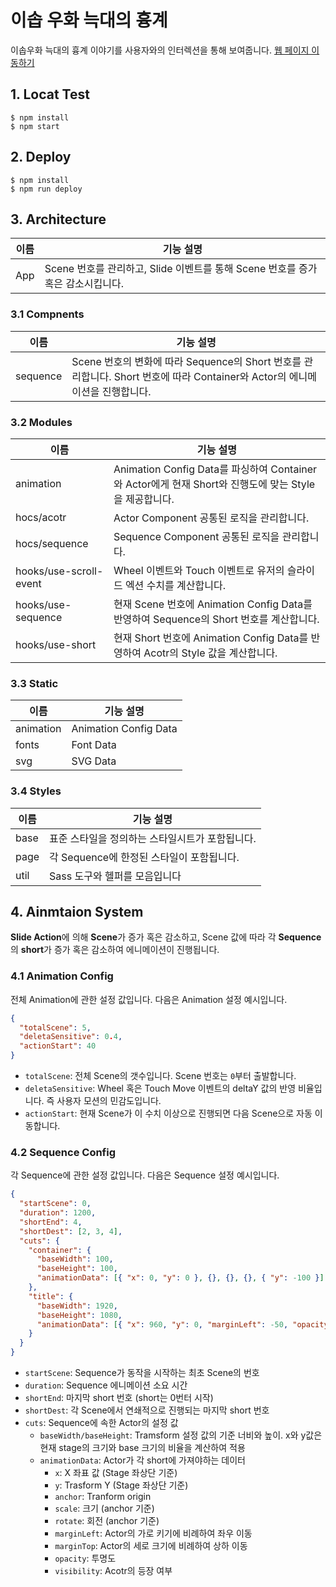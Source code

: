 # 이솝 우화 늑대의 흉계

이솝우화 늑대의 흉계 이야기를 사용자와의 인터렉션을 통해 보여줍니다. [웹 페이지 이동하기](https://8ight6ix.github.io/artworks/sample01)

## 1. Locat Test

```shall
$ npm install
$ npm start
```

## 2. Deploy

```shall
$ npm install
$ npm run deploy
```

## 3. Architecture

| 이름 | 기능 설명                                                                       |
| ---- | ------------------------------------------------------------------------------- |
| App  | Scene 번호를 관리하고, Slide 이벤트를 통해 Scene 번호를 증가 혹은 감소시킵니다. |

### 3.1 Compnents

| 이름     | 기능 설명                                                                                                                   |
| -------- | --------------------------------------------------------------------------------------------------------------------------- |
| sequence | Scene 번호의 변화에 따라 Sequence의 Short 번호를 관리합니다. Short 번호에 따라 Container와 Actor의 에니메이션을 진행합니다. |

### 3.2 Modules

| 이름                   | 기능 설명                                                                                             |
| ---------------------- | ----------------------------------------------------------------------------------------------------- |
| animation              | Animation Config Data를 파싱하여 Container와 Actor에게 현재 Short와 진행도에 맞는 Style을 제공합니다. |
| hocs/acotr             | Actor Component 공통된 로직을 관리합니다.                                                             |
| hocs/sequence          | Sequence Component 공통된 로직을 관리합니다.                                                          |
| hooks/use-scroll-event | Wheel 이벤트와 Touch 이벤트로 유저의 슬라이드 엑션 수치를 계산합니다.                                 |
| hooks/use-sequence     | 현재 Scene 번호에 Animation Config Data를 반영하여 Sequence의 Short 번호를 계산합니다.                |
| hooks/use-short        | 현재 Short 번호에 Animation Config Data를 반영하여 Acotr의 Style 값을 계산합니다.                     |

### 3.3 Static

| 이름      | 기능 설명             |
| --------- | --------------------- |
| animation | Animation Config Data |
| fonts     | Font Data             |
| svg       | SVG Data              |

### 3.4 Styles

| 이름 | 기능 설명                                       |
| ---- | ----------------------------------------------- |
| base | 표준 스타일을 정의하는 스타일시트가 포함됩니다. |
| page | 각 Sequence에 한정된 스타일이 포함됩니다.       |
| util | Sass 도구와 헬퍼를 모음입니다                   |

## 4. Ainmtaion System

**Slide Action**에 의해 **Scene**가 증가 혹은 감소하고, Scene 값에 따라 각 **Sequence**의 **short**가 증가 혹은 감소하여 에니메이션이 진행됩니다.

### 4.1 Animation Config

전체 Animation에 관한 설정 값입니다. 다음은 Animation 설정 예시입니다.

```json
{
  "totalScene": 5,
  "deletaSensitive": 0.4,
  "actionStart": 40
}
```

- `totalScene`: 전체 Scene의 갯수입니다. Scene 번호는 `0`부터 출발합니다.
- `deletaSensitive`: Wheel 혹은 Touch Move 이벤트의 deltaY 값의 반영 비율입니다. 즉 사용자 모션의 민감도입니다.
- `actionStart`: 현재 Scene가 이 수치 이상으로 진행되면 다음 Scene으로 자동 이동합니다.

### 4.2 Sequence Config

각 Sequence에 관한 설정 값입니다. 다음은 Sequence 설정 예시입니다.

```json
{
  "startScene": 0,
  "duration": 1200,
  "shortEnd": 4,
  "shortDest": [2, 3, 4],
  "cuts": {
    "container": {
      "baseWidth": 100,
      "baseHeight": 100,
      "animationData": [{ "x": 0, "y": 0 }, {}, {}, {}, { "y": -100 }]
    },
    "title": {
      "baseWidth": 1920,
      "baseHeight": 1080,
      "animationData": [{ "x": 960, "y": 0, "marginLeft": -50, "opacity": 100 }, {}, {}, { "y": -300, "opacity": 0 }]
    }
  }
}
```

- `startScene`: Sequence가 동작을 시작하는 최초 Scene의 번호
- `duration`: Sequence 에니메이션 소요 시간
- `shortEnd`: 마지막 short 번호 (short는 0번터 시작)
- `shortDest`: 각 Scene에서 연쇄적으로 진행되는 마지막 short 번호
- `cuts`: Sequence에 속한 Actor의 설정 값
  - `baseWidth/baseHeight`: Tramsform 설정 값의 기준 너비와 높이. x와 y값은 현재 stage의 크기와 base 크기의 비율을 계산하여 적용
  - `animationData`: Actor가 각 short에 가져야하는 데이터
    - `x`: X 좌표 값 (Stage 좌상단 기준)
    - `y`: Trasform Y (Stage 좌상단 기준)
    - `anchor`: Tranform origin
    - `scale`: 크기 (anchor 기준)
    - `rotate`: 회전 (anchor 기준)
    - `marginLeft`: Actor의 가로 키기에 비례하여 좌우 이동
    - `marginTop`: Actor의 세로 크기에 비례하여 상하 이동
    - `opacity`: 투명도
    - `visibility`: Acotr의 등장 여부
